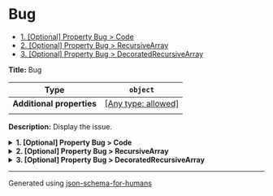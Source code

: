 # Bug

- [1. [Optional] Property Bug > Code](#Code)
- [2. [Optional] Property Bug > RecursiveArray](#RecursiveArray)
- [3. [Optional] Property Bug > DecoratedRecursiveArray](#DecoratedRecursiveArray)

**Title:** Bug

| Type                      | `object`                                                                  |
| ------------------------- | ------------------------------------------------------------------------- |
| **Additional properties** | [[Any type: allowed]](# "Additional Properties of any type are allowed.") |
|                           |                                                                           |

**Description:** Display the issue.

<details>
<summary><strong> <a name="Code"></a>1. [Optional] Property Bug > Code</strong>  

</summary>
<blockquote>

| Type | `string` |
| ---- | -------- |
|      |          |

**Description:** Code property

</blockquote>
</details>

<details>
<summary><strong> <a name="RecursiveArray"></a>2. [Optional] Property Bug > RecursiveArray</strong>  

</summary>
<blockquote>

| Type | `array` |
| ---- | ------- |
|      |         |

**Description:** RecursiveArray property

|                      | Array restrictions |
| -------------------- | ------------------ |
| **Min items**        | N/A                |
| **Max items**        | N/A                |
| **Items unicity**    | False              |
| **Additional items** | False              |
| **Tuple validation** | See below          |
|                      |                    |

</blockquote>
</details>

<details>
<summary><strong> <a name="DecoratedRecursiveArray"></a>3. [Optional] Property Bug > DecoratedRecursiveArray</strong>  

</summary>
<blockquote>

| Type | `array of object` |
| ---- | ----------------- |
|      |                   |

**Description:** DecoratedRecursiveArray property

|                      | Array restrictions |
| -------------------- | ------------------ |
| **Min items**        | N/A                |
| **Max items**        | N/A                |
| **Items unicity**    | False              |
| **Additional items** | False              |
| **Tuple validation** | See below          |
|                      |                    |

</blockquote>
</details>

----------------------------------------------------------------------------------------------------------------------------
Generated using [json-schema-for-humans](https://github.com/coveooss/json-schema-for-humans)